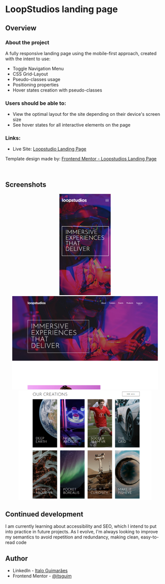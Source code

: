 # LoopStudios landing page

## Overview

### About the project

A fully responsive landing page using the mobile-first approach, created with the intent to use:

- Toggle Navigation Menu
- CSS Grid-Layout
- Pseudo-classes usage
- Positioning properties
- Hover states creation with pseudo-classes

### Users should be able to:

- View the optimal layout for the site depending on their device's screen size
- See hover states for all interactive elements on the page

### Links:

- Live Site: [Loopstudio Landing Page](https://app.netlify.com/sites/loopstpage/overview)

Template design made by: [Frontend Mentor - Loopstudios Landing Page](https://www.frontendmentor.io/challenges/loopstudios-landing-page-N88J5Onjw)

<br>

## Screenshots

<div align="center">
  <img height="320" src="assets/screenshots/screen1mobile.png"/>
  <img width="460" src="assets/screenshots/screen1.png"/>
  <img width="420" src="assets/screenshots/screen3.png">
</div>

## Continued development

I am currently learning about accessibility and SEO, which I intend to put into practice in future projects. As I evolve, I'm always looking to improve my semantics to avoid repetition and redundancy, making clean, easy-to-read code

## Author

- LinkedIn - [Italo Guimarães](https://www.linkedin.com/in/italo-guimaraes13/)
- Frontend Mentor - [@itsguim](https://www.frontendmentor.io/profile/itsguim)
